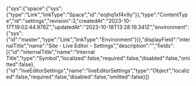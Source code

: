 {"sys":{"space":{"sys":{"type":"Link","linkType":"Space","id":"eojhq1xf4v9y"}},"type":"ContentType","id":"settings","revision":3,"createdAt":"2023-10-17T19:02:44.978Z","updatedAt":"2023-10-18T13:28:19.341Z","environment":{"sys":{"id":"master","type":"Link","linkType":"Environment"}}},"displayField":"internalTitle","name":"Site - Live Editor - Settings","description":"","fields":[{"id":"internalTitle","name":"Internal Title","type":"Symbol","localized":false,"required":false,"disabled":false,"omitted":false},{"id":"liveEditorSettings","name":"liveEditorSettings","type":"Object","localized":false,"required":false,"disabled":false,"omitted":false}]}